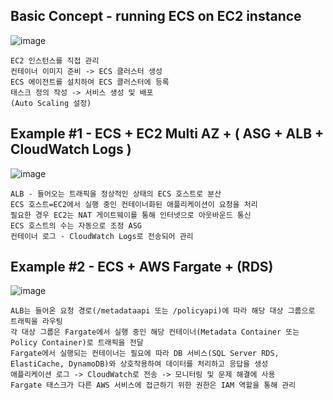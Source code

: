 ## Basic Concept - running ECS on EC2 instance
![image](https://github.com/user-attachments/assets/6e3b3727-461e-4f1c-9587-fb599bdd3561)

```
EC2 인스턴스를 직접 관리
컨테이너 이미지 준비 -> ECS 클러스터 생성
ECS 에이전트를 설치하여 ECS 클러스터에 등록   
태스크 정의 작성 -> 서비스 생성 및 배포    
(Auto Scaling 설정)
```

## Example #1 - ECS + EC2 Multi AZ + ( ASG + ALB + CloudWatch Logs )
![image](https://github.com/user-attachments/assets/7133850d-1fb8-47aa-8f2c-677b76944245)

```
ALB - 들어오는 트래픽을 정상적인 상태의 ECS 호스트로 분산
ECS 호스트=EC2에서 실행 중인 컨테이너화된 애플리케이션이 요청을 처리
필요한 경우 EC2는 NAT 게이트웨이를 통해 인터넷으로 아웃바운드 통신
ECS 호스트의 수는 자동으로 조정 ASG
컨테이너 로그 - CloudWatch Logs로 전송되어 관리
```

## Example #2 - ECS + AWS Fargate + (RDS)
![image](https://github.com/user-attachments/assets/06affd0a-40ae-45da-ac69-ab687f0e350b)

```
ALB는 들어온 요청 경로(/metadataapi 또는 /policyapi)에 따라 해당 대상 그룹으로 트래픽을 라우팅
각 대상 그룹은 Fargate에서 실행 중인 해당 컨테이너(Metadata Container 또는 Policy Container)로 트래픽을 전달
Fargate에서 실행되는 컨테이너는 필요에 따라 DB 서비스(SQL Server RDS, ElastiCache, DynamoDB)와 상호작용하여 데이터를 처리하고 응답을 생성
애플리케이션 로그 -> CloudWatch로 전송 -> 모니터링 및 문제 해결에 사용
Fargate 태스크가 다른 AWS 서비스에 접근하기 위한 권한은 IAM 역할을 통해 관리
```

